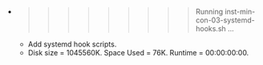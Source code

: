 * >>>>>>>>> Running inst-min-con-03-systemd-hooks.sh ...
  * Add systemd hook scripts.
  * Disk size = 1045560K. Space Used = 76K. Runtime = 00:00:00:00.
